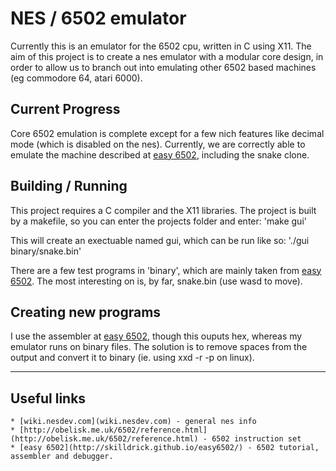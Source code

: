 # NES / 6502 emulator

Currently this is an emulator for the 6502 cpu, written in C using X11.
The aim of this project is to create a nes emulator with a modular
core design, in order to allow us to branch out into emulating other 6502 based 
machines (eg commodore 64, atari 6000).

## Current Progress

Core 6502 emulation is complete except for a few nich features like decimal mode
(which is disabled on the nes). Currently, we are correctly able to emulate the machine
described at [easy 6502](http://skilldrick.github.io/easy6502/), including the snake clone.


## Building / Running

This project requires a C compiler and the X11 libraries. The project is built by a makefile, so
you can enter the projects folder and enter:
	'make gui'

This will create an exectuable named gui, which can be run like so:
	'./gui binary/snake.bin'

There are a few test programs in 'binary', which are mainly taken from [easy 6502](http://skilldrick.github.io/easy6502/).
The most interesting on is, by far, snake.bin (use wasd to move).

## Creating new programs

I use the assembler at [easy 6502](http://skilldrick.github.io/easy6502/), though this ouputs hex,
whereas my emulator runs on binary files. The solution is to remove spaces from the output and
convert it to binary (ie. using xxd -r -p on linux).

---

## Useful links

	* [wiki.nesdev.com](wiki.nesdev.com) - general nes info
	* [http://obelisk.me.uk/6502/reference.html](http://obelisk.me.uk/6502/reference.html) - 6502 instruction set
	* [easy 6502](http://skilldrick.github.io/easy6502/) - 6502 tutorial, assembler and debugger.
